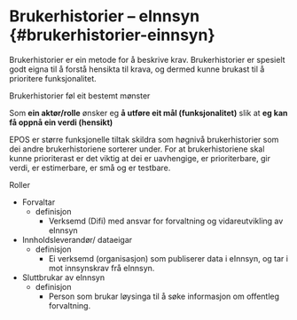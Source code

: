 # Brukerhistorier – eInnsyn {#brukerhistorier-einnsyn}

Brukerhistorier er ein metode for å beskrive krav. Brukerhistorier er spesielt godt eigna til å forstå hensikta til krava, og dermed kunne brukast til å prioritere funksjonalitet.

Brukerhistorier føl eit bestemt mønster

Som **ein aktør/rolle** ønsker eg **å utføre eit mål (funksjonalitet)** slik at **eg kan få oppnå ein verdi (hensikt)**

EPOS er større funksjonelle tiltak skildra som høgnivå brukerhistorier som dei andre brukerhistoriene sorterer under. For at brukerhistoriene skal kunne prioriterast er det viktig at dei er uavhengige, er prioriterbare, gir verdi, er estimerbare, er små og er testbare.

Roller

*   Forvaltar
    *   definisjon
        *   Verksemd (Difi) med ansvar for forvaltning og vidareutvikling av eInnsyn
*   Innholdsleverandør/ dataeigar
    *   definisjon
        *   Ei verksemd (organisasjon) som publiserer data i eInnsyn, og tar i mot innsynskrav frå eInnsyn.
*   Sluttbrukar av eInnsyn
    *   definisjon
        *   Person som brukar løysinga til å søke informasjon om offentleg forvaltning.